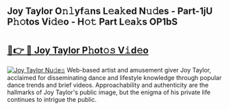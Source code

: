 ## Joy Taylor O𝚗𝚕yf𝚊ns L𝚎a𝚔ed N𝚞𝚍es - Part-1jU P𝚑𝚘tos Vi𝚍𝚎o - H𝚘𝚝 Part L𝚎a𝚔s OP1bS

# <h2><a href="http://kf7nvwu.oniu.top/?m=Joy+Taylor">🔗👉 🔴 Joy Taylor P𝚑ot𝚘𝚜 V𝚒d𝚎o</a></h2>

[![Joy Taylor Nu𝚍e𝚜](https://i.imgur.com/0qMVB7G.gif)](http://kf7nvwu.oniu.top/?m=Joy+Taylor)
Web-based artist and amusement giver Joy Taylor, acclaimed for disseminating dance and lifestyle knowledge through popular dance trends and brief videos. Approachability and authenticity are the hallmarks of Joy Taylor's public image, but the enigma of his private life continues to intrigue the public.  
